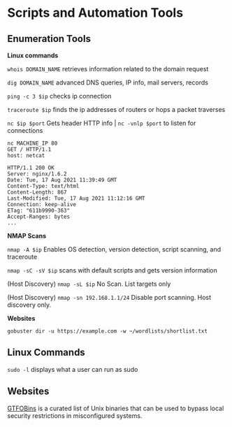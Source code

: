 # Scripts and Automation Tools

## Enumeration Tools

**Linux commands**

`whois DOMAIN_NAME` retrieves information related to the domain request

`dig DOMAIN_NAME` advanced DNS queries, IP info, mail servers, records

`ping -c 3 $ip` checks ip connection

`traceroute $ip` finds the ip addresses of routers or hops a packet traverses

`nc $ip $port` Gets header HTTP info | `nc -vnlp $port` to listen for connections
```console
nc MACHINE_IP 80
GET / HTTP/1.1
host: netcat

HTTP/1.1 200 OK
Server: nginx/1.6.2
Date: Tue, 17 Aug 2021 11:39:49 GMT
Content-Type: text/html
Content-Length: 867
Last-Modified: Tue, 17 Aug 2021 11:12:16 GMT
Connection: keep-alive
ETag: "611b9990-363"
Accept-Ranges: bytes
...
```

**NMAP Scans**

`nmap -A $ip` Enables OS detection, version detection, script scanning, and traceroute

`nmap -sC -sV $ip` scans with default scripts and gets version information

(Host Discovery) `nmap -sL $ip` No Scan. List targets only

(Host Discovery) `nmap -sn 192.168.1.1/24`	Disable port scanning. Host discovery only.

**Websites**

`gobuster dir -u https://example.com -w ~/wordlists/shortlist.txt`

## Linux Commands

`sudo -l` displays what a user can run as sudo

## Websites

[GTFOBins](https://gtfobins.github.io/) is a curated list of Unix binaries that can be used to bypass local security restrictions in misconfigured systems.
